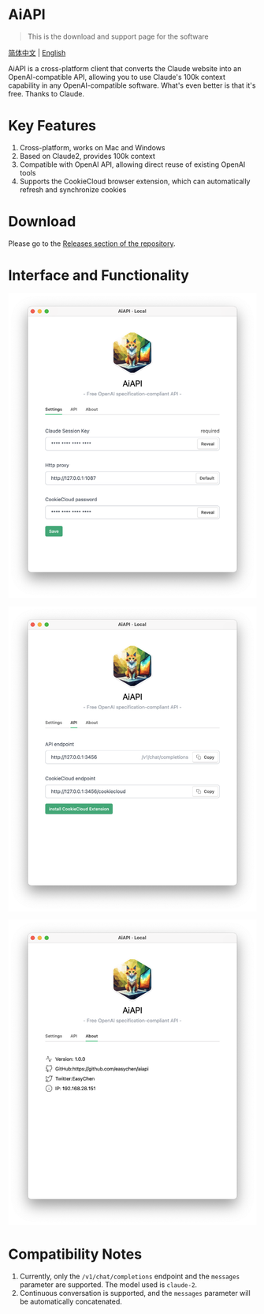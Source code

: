 # AiAPI


> This is the download and support page for the software

[简体中文](./README-CN.md) | [English](./README.md)

AiAPI is a cross-platform client that converts the Claude website into an OpenAI-compatible API, allowing you to use Claude's 100k context capability in any OpenAI-compatible software. What's even better is that it's free. Thanks to Claude.

# Key Features

1. Cross-platform, works on Mac and Windows
2. Based on Claude2, provides 100k context
3. Compatible with OpenAI API, allowing direct reuse of existing OpenAI tools
4. Supports the CookieCloud browser extension, which can automatically refresh and synchronize cookies

# Download

Please go to the [Releases section of the repository](https://github.com/easychen/aiapi/releases).

# Interface and Functionality

![](images/20230810113755.png)

![](images/20230810113811.png)

![](images/20230810113831.png)

# Compatibility Notes

1. Currently, only the `/v1/chat/completions` endpoint and the `messages` parameter are supported. The model used is `claude-2`.
2. Continuous conversation is supported, and the `messages` parameter will be automatically concatenated.


